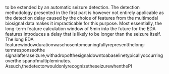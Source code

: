 to be extended by an automatic seizure detection. The detection methodology presented in
the first part is however not entirely applicable as the detection delay caused by the choice
of features from the multimodal biosignal data makes it impracticable for this purpose. Most
essentially, the long-term feature calculation window of 5min into the future for the EDA
features introduces a delay that is likely to be longer than the seizure itself. The long EDA
featurewindowdurationwaschosentomeaningfullyrepresentthelong-termresponseofthe
signalafteraseizure,withadropofthesignaldowntoabaselinetypicallyoccurringoverthe
spanofmultipleminutes. Assuch,thedetectorwouldonlyrecognizetheseizurewhenthePI